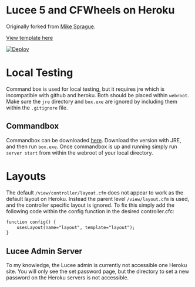 # Lucee 5 and CFWheels on Heroku

Originally forked from [Mike Sprague](https://github.com/mikesprague/lucee5-heroku).

[View template here](https://coldfusion.herokuapp.com/)

[![Deploy](https://www.herokucdn.com/deploy/button.svg)](https://heroku.com/deploy)

# Local Testing

Command box is used for local testing, but it requires jre which is incompatible with github and heroku. Both should be placed within `webroot`. Make sure the `jre` directory and `box.exe` are ignored by including them within the `.gitignore` file.

## Commandbox

Commandbox can be downloaded [here](https://www.ortussolutions.com/products/commandbox#download). Download the version with JRE, and then run `box.exe`. Once commandbox is up and running simply run `server start` from within the webroot of your local directory.

# Layouts

The default `/view/controller/layout.cfm` does not appear to work as the default layout on Heroku. Instead the parent level `/view/layout.cfm` is used, and the controller specific layout is ignored. To fix this simply add the following code within the config function in the desired controller.cfc:

```coldfusion
function config() {
    usesLayout(name="layout", template="layout");
}
```

## Lucee Admin Server

To my knowledge, the Lucee admin is currently not accessible one Heroku site. You will only see the set password page,
but the directory to set a new password on the Heroku servers is not accessible.
